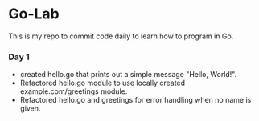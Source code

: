 # Go-Lab
This is my repo to commit code daily to learn how to program in Go.

### Day 1
- created hello.go that prints out a simple message "Hello, World!".
- Refactored hello.go module to use locally created example.com/greetings module.
- Refactored hello.go and greetings for error handling when no name is given.
